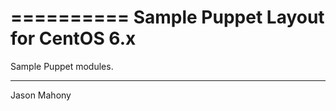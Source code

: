 ==========
Sample Puppet Layout for CentOS 6.x
==========

Sample Puppet modules.

----------
Jason Mahony
